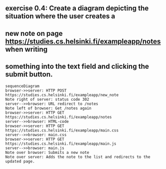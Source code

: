 ## exercise 0.4: Create a diagram depicting the situation where the user creates a 
## new note on page https://studies.cs.helsinki.fi/exampleapp/notes when writing 
## something into the text field and clicking the submit button.

```mermaid
sequenceDiagram
browser->>server: HTTP POST https://studies.cs.helsinki.fi/exampleapp/new_note
Note right of server: status code 302 
server-->>browser: URL redirect to /notes
Note left of browser: Get /notes again
browser->>server: HTTP GET https://studies.cs.helsinki.fi/exampleapp/notes
server-->>browser: HTML-code
browser->>server: HTTP GET https://studies.cs.helsinki.fi/exampleapp/main.css
server-->>browser: main.css
browser->>server: HTTP GET https://studies.cs.helsinki.fi/exampleapp/main.js
server-->>browser: main.js
Note over browser: Submits a new note
Note over server: Adds the note to the list and redirects to the updated page.


```

